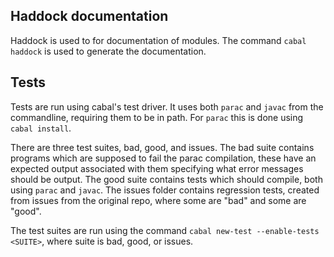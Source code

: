 
## Haddock documentation
Haddock is used to for documentation of modules. The command `cabal haddock` is used to generate the documentation.

## Tests
Tests are run using cabal's test driver. It uses both `parac` and `javac` from the commandline, requiring them to be in path. For `parac` this is done using `cabal install`.

There are three test suites, bad, good, and issues. The bad suite contains programs which are supposed to fail the parac compilation, these have an expected output associated with them specifying what error messages should be output. The good suite contains tests which should compile, both using `parac` and `javac`. The issues folder contains regression tests, created from issues from the original repo, where some are "bad" and some are "good".

The test suites are run using the command `cabal new-test --enable-tests <SUITE>`, where suite is bad, good, or issues.

